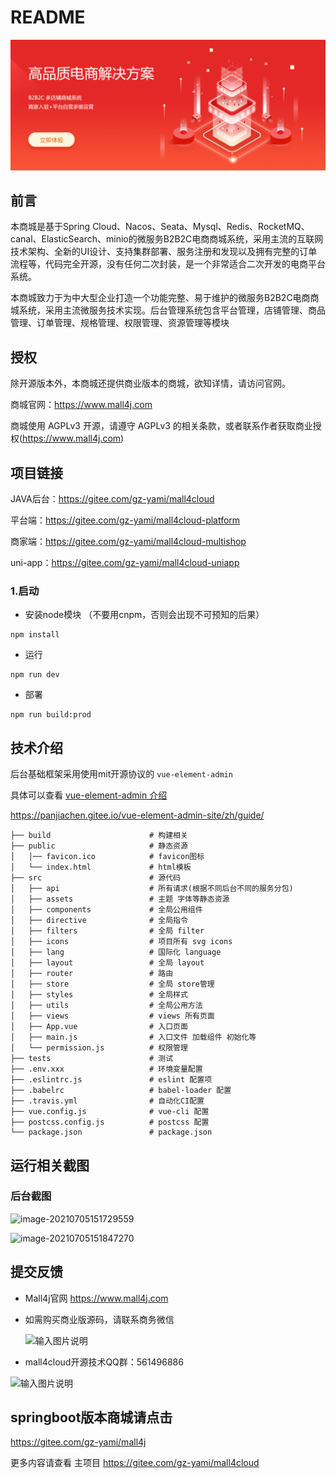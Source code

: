 # README

![image-20210705143529597](doc/img/readme/image-20210705143529597.png)

## 前言

本商城是基于Spring Cloud、Nacos、Seata、Mysql、Redis、RocketMQ、canal、ElasticSearch、minio的微服务B2B2C电商商城系统，采用主流的互联网技术架构、全新的UI设计、支持集群部署、服务注册和发现以及拥有完整的订单流程等，代码完全开源，没有任何二次封装，是一个非常适合二次开发的电商平台系统。

本商城致力于为中大型企业打造一个功能完整、易于维护的微服务B2B2C电商商城系统，采用主流微服务技术实现。后台管理系统包含平台管理，店铺管理、商品管理、订单管理、规格管理、权限管理、资源管理等模块



## 授权

除开源版本外，本商城还提供商业版本的商城，欲知详情，请访问官网。

商城官网：https://www.mall4j.com

商城使用 AGPLv3 开源，请遵守 AGPLv3 的相关条款，或者联系作者获取商业授权(https://www.mall4j.com)



## 项目链接

JAVA后台：https://gitee.com/gz-yami/mall4cloud

平台端：https://gitee.com/gz-yami/mall4cloud-platform

商家端：https://gitee.com/gz-yami/mall4cloud-multishop

uni-app：https://gitee.com/gz-yami/mall4cloud-uniapp


### 1.启动

- 安装node模块 （不要用cnpm，否则会出现不可预知的后果）

```
npm install
```

- 运行

```
npm run dev
```

- 部署

```
npm run build:prod
```


## 技术介绍

后台基础框架采用使用mit开源协议的 `vue-element-admin`

具体可以查看 [vue-element-admin 介绍](https://panjiachen.gitee.io/vue-element-admin-site/zh/guide/)

https://panjiachen.gitee.io/vue-element-admin-site/zh/guide/

```
├── build                      # 构建相关
├── public                     # 静态资源
│   │── favicon.ico            # favicon图标
│   └── index.html             # html模板
├── src                        # 源代码
│   ├── api                    # 所有请求(根据不同后台不同的服务分包)
│   ├── assets                 # 主题 字体等静态资源
│   ├── components             # 全局公用组件
│   ├── directive              # 全局指令
│   ├── filters                # 全局 filter
│   ├── icons                  # 项目所有 svg icons
│   ├── lang                   # 国际化 language
│   ├── layout                 # 全局 layout
│   ├── router                 # 路由
│   ├── store                  # 全局 store管理
│   ├── styles                 # 全局样式
│   ├── utils                  # 全局公用方法
│   ├── views                  # views 所有页面
│   ├── App.vue                # 入口页面
│   ├── main.js                # 入口文件 加载组件 初始化等
│   └── permission.js          # 权限管理
├── tests                      # 测试
├── .env.xxx                   # 环境变量配置
├── .eslintrc.js               # eslint 配置项
├── .babelrc                   # babel-loader 配置
├── .travis.yml                # 自动化CI配置
├── vue.config.js              # vue-cli 配置
├── postcss.config.js          # postcss 配置
└── package.json               # package.json
```



## 运行相关截图

### 后台截图



![image-20210705151729559](doc/img/readme/image-20210705151729559.png)

![image-20210705151847270](doc/img/readme/image-20210705151847270.png)



## 提交反馈
- Mall4j官网 https://www.mall4j.com
- 如需购买商业版源码，请联系商务微信

  ![输入图片说明](https://19838323.s21i.faiusr.com/4/4/ABUIABAEGAAgksmNlAYojomK2gIwrAI4rAI!160x160.png)


- mall4cloud开源技术QQ群：561496886

![输入图片说明](https://images.gitee.com/uploads/images/2021/1119/134157_dd977d46_5094767.png "微信图片_20211119134107.png")

## springboot版本商城请点击
https://gitee.com/gz-yami/mall4j

更多内容请查看 主项目 https://gitee.com/gz-yami/mall4cloud
